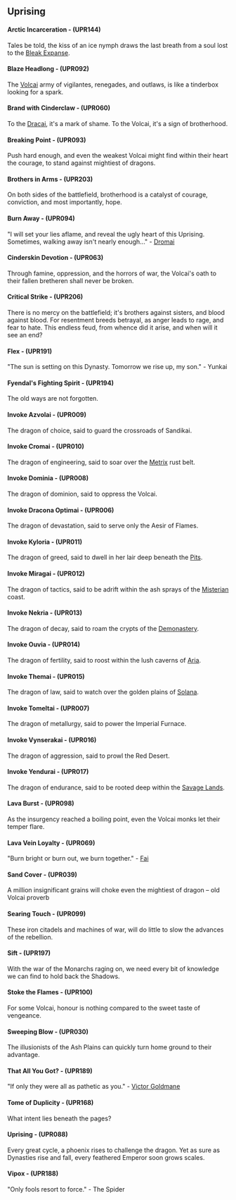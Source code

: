 ## Uprising

#### Arctic Incarceration - (UPR144)
Tales be told, the kiss of an ice nymph draws the last breath from a soul lost to the [Bleak Expanse](../world-of-rathe/aria/a-true-sanctuary.md#the-bleak-expanse).

#### Blaze Headlong - (UPR092)
The [Volcai](../world-of-rathe/volcor/welcome-to-volcor.md) army of vigilantes, renegades, and outlaws, is like a tinderbox looking for a spark.

#### Brand with Cinderclaw - (UPR060)
To the [Dracai](../world-of-rathe/volcor/welcome-to-volcor.md), it's a mark of shame. To the Volcai, it's a sign of brotherhood.

#### Breaking Point - (UPR093)
Push hard enough, and even the weakest Volcai might find within their heart the courage, to stand against mightiest of dragons.

#### Brothers in Arms - (UPR203)
On both sides of the battlefield, brotherhood is a catalyst of courage, conviction, and most importantly, hope.

#### Burn Away - (UPR094)
"I will set your lies aflame, and reveal the ugly heart of this Uprising. Sometimes, walking away isn't nearly enough..." - [Dromai](../heroes-of-rathe/dromai-about.md)

#### Cinderskin Devotion - (UPR063)
Through famine, oppression, and the horrors of war, the Volcai's oath to their fallen bretheren shall never be broken.

#### Critical Strike - (UPR206)
There is no mercy on the battlefield; it's brothers against sisters, and blood against blood. For resentment breeds betrayal, as anger leads to rage, and fear to hate. This endless feud, from whence did it arise, and when will it see an end?

#### Flex - (UPR191)
"The sun is setting on this Dynasty. Tomorrow we rise up, my son." - Yunkai

#### Fyendal's Fighting Spirit - (UPR194)
The old ways are not forgotten.

#### Invoke Azvolai - (UPR009)
The dragon of choice, said to guard the crossroads of Sandikai.

#### Invoke Cromai - (UPR010)
The dragon of engineering, said to soar over the [Metrix](../world-of-rathe/metrix/metrix.md) rust belt.

#### Invoke Dominia - (UPR008)
The dragon of dominion, said to oppress the Volcai.

#### Invoke Dracona Optimai - (UPR006)
The dragon of devastation, said to serve only the Aesir of Flames.

#### Invoke Kyloria - (UPR011)
The dragon of greed, said to dwell in her lair deep beneath the [Pits](../world-of-rathe/pits/pits.md).

#### Invoke Miragai - (UPR012)
The dragon of tactics, said to be adrift within the ash sprays of the [Misterian](../world-of-rathe/misteria/misteria.md) coast.

#### Invoke Nekria - (UPR013)
The dragon of decay, said to roam the crypts of the [Demonastery](../world-of-rathe/demonastery/demonastery.md).

#### Invoke Ouvia - (UPR014)
The dragon of fertility, said to roost within the lush caverns of [Aria](../world-of-rathe/aria/aria.md).

#### Invoke Themai - (UPR015)
The dragon of law, said to watch over the golden plains of [Solana](../world-of-rathe/solana/solana.md).

#### Invoke Tomeltai - (UPR007)
The dragon of metallurgy, said to power the Imperial Furnace.

#### Invoke Vynserakai - (UPR016)
The dragon of aggression, said to prowl the Red Desert.

#### Invoke Yendurai - (UPR017)
The dragon of endurance, said to be rooted deep within the [Savage Lands](../world-of-rathe/savage-lands/savage-lands.md).

#### Lava Burst - (UPR098)
As the insurgency reached a boiling point, even the Volcai monks let their temper flare.

#### Lava Vein Loyalty - (UPR069)
"Burn bright or burn out, we burn together." - [Fai](../heroes-of-rathe/fai-about.md)

#### Sand Cover - (UPR039)
A million insignificant grains will choke even the mightiest of dragon – old Volcai proverb

#### Searing Touch - (UPR099)
These iron citadels and machines of war, will do little to slow the advances of the rebellion.

#### Sift - (UPR197)
With the war of the Monarchs raging on, we need every bit of knowledge we can find to hold back the Shadows.

#### Stoke the Flames - (UPR100)
For some Volcai, honour is nothing compared to the sweet taste of vengeance.

#### Sweeping Blow - (UPR030)
The illusionists of the Ash Plains can quickly turn home ground to their advantage.

#### That All You Got? - (UPR189)
"If only they were all as pathetic as you." - [Victor Goldmane](../heroes-of-rathe/victor-goldmane-about.md)

#### Tome of Duplicity - (UPR168)
What intent lies beneath the pages?

#### Uprising - (UPR088)
Every great cycle, a phoenix rises to challenge the dragon. Yet as sure as Dynasties rise and fall, every feathered Emperor soon grows scales.

#### Vipox - (UPR188)
"Only fools resort to force." - The Spider
